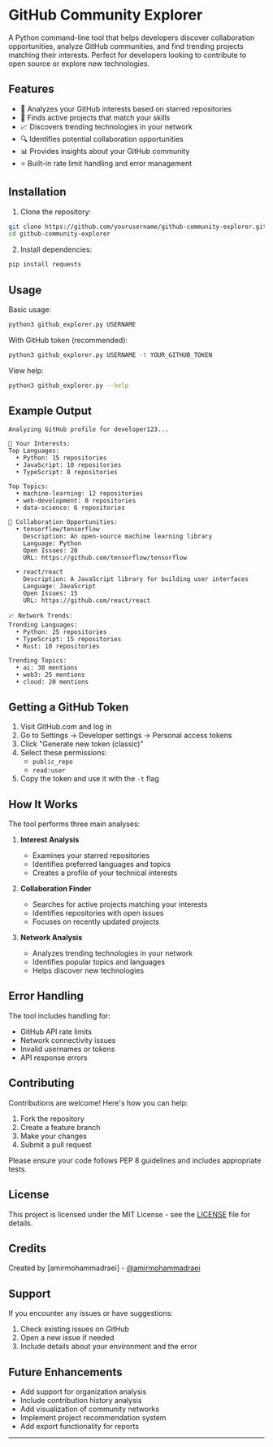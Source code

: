 # GitHub Community Explorer

A Python command-line tool that helps developers discover collaboration opportunities, analyze GitHub communities, and find trending projects matching their interests. Perfect for developers looking to contribute to open source or explore new technologies.

## Features

- 🎯 Analyzes your GitHub interests based on starred repositories
- 🤝 Finds active projects that match your skills
- 📈 Discovers trending technologies in your network
- 🔍 Identifies potential collaboration opportunities
- 📊 Provides insights about your GitHub community
- ⭐ Built-in rate limit handling and error management

## Installation

1. Clone the repository:
```bash
git clone https://github.com/yourusername/github-community-explorer.git
cd github-community-explorer
```

2. Install dependencies:
```bash
pip install requests
```

## Usage

Basic usage:
```bash
python3 github_explorer.py USERNAME
```

With GitHub token (recommended):
```bash
python3 github_explorer.py USERNAME -t YOUR_GITHUB_TOKEN
```

View help:
```bash
python3 github_explorer.py --help
```

## Example Output

```
Analyzing GitHub profile for developer123...

🎯 Your Interests:
Top Languages:
  • Python: 15 repositories
  • JavaScript: 10 repositories
  • TypeScript: 8 repositories

Top Topics:
  • machine-learning: 12 repositories
  • web-development: 8 repositories
  • data-science: 6 repositories

🤝 Collaboration Opportunities:
  • tensorflow/tensorflow
    Description: An open-source machine learning library
    Language: Python
    Open Issues: 20
    URL: https://github.com/tensorflow/tensorflow

  • react/react
    Description: A JavaScript library for building user interfaces
    Language: JavaScript
    Open Issues: 15
    URL: https://github.com/react/react

📈 Network Trends:
Trending Languages:
  • Python: 25 repositories
  • TypeScript: 15 repositories
  • Rust: 10 repositories

Trending Topics:
  • ai: 30 mentions
  • web3: 25 mentions
  • cloud: 20 mentions
```

## Getting a GitHub Token

1. Visit GitHub.com and log in
2. Go to Settings → Developer settings → Personal access tokens
3. Click "Generate new token (classic)"
4. Select these permissions:
   - `public_repo`
   - `read:user`
5. Copy the token and use it with the `-t` flag

## How It Works

The tool performs three main analyses:

1. **Interest Analysis**
   - Examines your starred repositories
   - Identifies preferred languages and topics
   - Creates a profile of your technical interests

2. **Collaboration Finder**
   - Searches for active projects matching your interests
   - Identifies repositories with open issues
   - Focuses on recently updated projects

3. **Network Analysis**
   - Analyzes trending technologies in your network
   - Identifies popular topics and languages
   - Helps discover new technologies

## Error Handling

The tool includes handling for:
- GitHub API rate limits
- Network connectivity issues
- Invalid usernames or tokens
- API response errors

## Contributing

Contributions are welcome! Here's how you can help:

1. Fork the repository
2. Create a feature branch
3. Make your changes
4. Submit a pull request

Please ensure your code follows PEP 8 guidelines and includes appropriate tests.

## License

This project is licensed under the MIT License - see the [LICENSE](LICENSE) file for details.

## Credits

Created by [amirmohammadraei] - [@amirmohammadraei](https://github.com/yourusername)

## Support

If you encounter any issues or have suggestions:

1. Check existing issues on GitHub
2. Open a new issue if needed
3. Include details about your environment and the error

## Future Enhancements

- Add support for organization analysis
- Include contribution history analysis
- Add visualization of community networks
- Implement project recommendation system
- Add export functionality for reports

---


